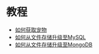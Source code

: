 # 教程

 * [如何获取宠物](tutorials/how_to_get_a_mypet)
 * [如何从文件存储升级至MySQL](tutorials/how_to_upgrade_from_file_to_MySQL)
 * [如何从文件存储升级至MongoDB](tutorials/how_to_upgrade_from_file_to_MongoDB)
